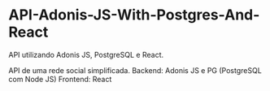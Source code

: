 # API-Adonis-JS-With-Postgres-And-React
API utilizando Adonis JS, PostgreSQL e React.

API de uma rede social simplificada.
Backend: Adonis JS e PG (PostgreSQL com Node JS)
Frontend: React
